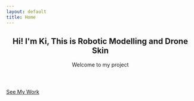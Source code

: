 ```yaml
---
layout: default
title: Home
---
```


<!-- Intro -->
<section id="top" class="one dark cover">
  <div class="container">
    <header>
      <h2 class="alt">Hi! I'm <strong>Ki</strong>, This is Robotic Modelling and Drone Skin</h2>
      <p>Welcome to my project</p>
    </header>
    <footer>
      <a href="{{ site.baseurl }}/portfolio/" class="button">See My Work</a>
    </footer>
  </div>
</section>
